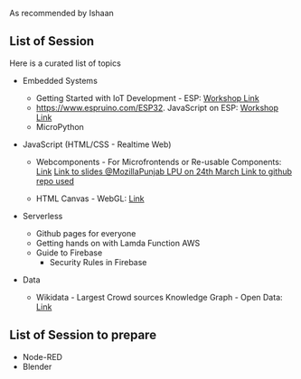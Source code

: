 
As recommended by Ishaan 

## List of Session
Here is a curated list of topics 

* Embedded Systems
    * Getting Started with IoT Development - ESP: [Workshop Link](https://karx.github.io/ESP)
    * https://www.espruino.com/ESP32. JavaScript on ESP: [Workshop Link](https://karx.github.io/Esprunio/)
    * MicroPython 

* JavaScript (HTML/CSS - Realtime Web)
    * Webcomponents - For Microfrontends or Re-usable Components: [Link](https://karx.github.io/WebComponents)
        [Link to slides @MozillaPunjab LPU on 24th March ](https://slides.com/kartikarora-1/web-componentss)
        [Link to github repo used](http://github.com/karx/webcomponents)

    * HTML Canvas - WebGL: [Link](https://karx.github.io/kCanvas)

* Serverless
    * Github pages for everyone
    * Getting hands on with Lamda Function AWS
    * Guide to Firebase
        * Security Rules in Firebase

* Data
    * Wikidata - Largest Crowd sources Knowledge Graph - Open Data: [Link](https://karx.github.io/Wikidata/)

## List of Session to prepare
* Node-RED
* Blender